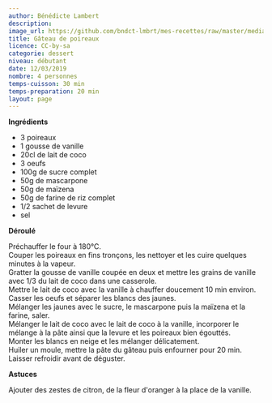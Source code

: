 ```yaml
---
author: Bénédicte Lambert
description: 
image_url: https://github.com/bndct-lmbrt/mes-recettes/raw/master/medias/gateau-poireaux.jpg
title: Gâteau de poireaux
licence: CC-by-sa
categorie: dessert
niveau: débutant
date: 12/03/2019
nombre: 4 personnes
temps-cuisson: 30 min
temps-preparation: 20 min
layout: page
---
```



**Ingrédients**  
 
* 3 poireaux
* 1 gousse de vanille
* 20cl de lait de coco
* 3 oeufs
* 100g de sucre complet
* 50g de mascarpone
* 50g de maïzena
* 50g de farine de riz complet
* 1/2 sachet de levure
* sel



**Déroulé**

Préchauffer le four à 180°C.  
Couper les poireaux en fins tronçons, les nettoyer et les cuire quelques minutes à la vapeur.  
Gratter la gousse de vanille coupée en deux et mettre les grains de vanille avec 1/3 du lait de coco dans une casserole.  
Mettre le lait de coco avec la vanille à chauffer doucement 10 min environ.  
Casser les oeufs et séparer les blancs des jaunes.  
Mélanger les jaunes avec le sucre, le mascarpone puis la maïzena et la farine, saler.   
Mélanger le lait de coco avec le lait de coco à la vanille, incorporer le mélange à la pâte ainsi que la levure et les poireaux bien égouttés.  
Monter les blancs en neige et les mélanger délicatement.  
Huiler un moule, mettre la pâte du gâteau puis enfourner pour 20 min.  
Laisser refroidir avant de déguster.  

 
**Astuces** 

Ajouter des zestes de citron, de la fleur d'oranger à la place de la vanille.
